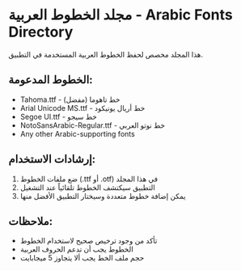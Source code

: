 # مجلد الخطوط العربية - Arabic Fonts Directory

هذا المجلد مخصص لحفظ الخطوط العربية المستخدمة في التطبيق.

## الخطوط المدعومة:
- Tahoma.ttf - خط تاهوما (مفضل)
- Arial Unicode MS.ttf - خط أريال يونيكود
- Segoe UI.ttf - خط سيجو
- NotoSansArabic-Regular.ttf - خط نوتو العربي
- Any other Arabic-supporting fonts

## إرشادات الاستخدام:
1. ضع ملفات الخطوط (.ttf أو .otf) في هذا المجلد
2. التطبيق سيكتشف الخطوط تلقائياً عند التشغيل
3. يمكن إضافة خطوط متعددة وسيختار التطبيق الأفضل منها

## ملاحظات:
- تأكد من وجود ترخيص صحيح لاستخدام الخطوط
- الخطوط يجب أن تدعم الحروف العربية
- حجم ملف الخط يجب ألا يتجاوز 5 ميجابايت